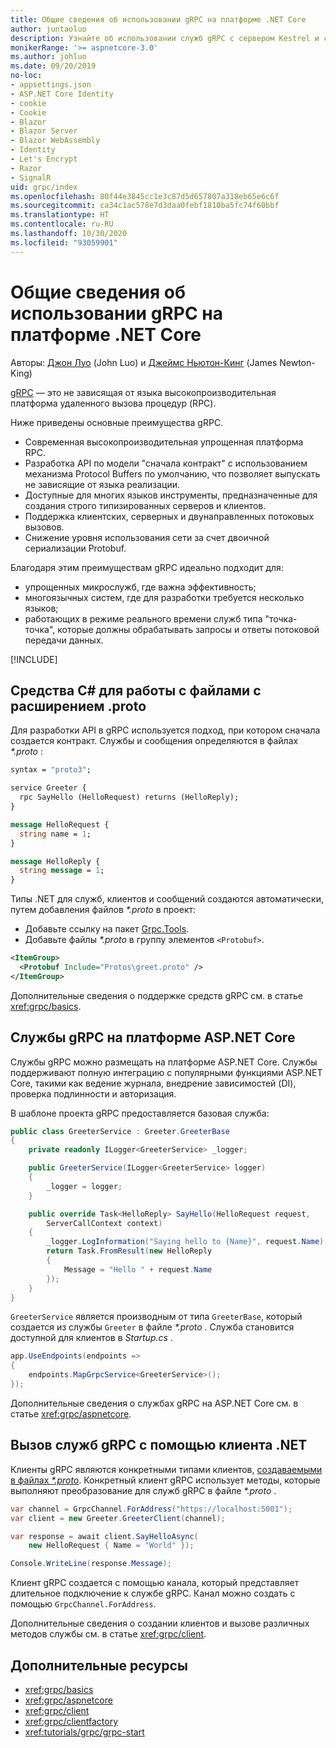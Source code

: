 ```yaml
---
title: Общие сведения об использовании gRPC на платформе .NET Core
author: juntaoluo
description: Узнайте об использовании служб gRPC с сервером Kestrel и стеком ASP.NET Core.
monikerRange: '>= aspnetcore-3.0'
ms.author: johluo
ms.date: 09/20/2019
no-loc:
- appsettings.json
- ASP.NET Core Identity
- cookie
- Cookie
- Blazor
- Blazor Server
- Blazor WebAssembly
- Identity
- Let's Encrypt
- Razor
- SignalR
uid: grpc/index
ms.openlocfilehash: 80f44e3845cc1e3c87d5d657807a318eb65e6c6f
ms.sourcegitcommit: ca34c1ac578e7d3daa0febf1810ba5fc74f60bbf
ms.translationtype: HT
ms.contentlocale: ru-RU
ms.lasthandoff: 10/30/2020
ms.locfileid: "93059901"
---
```

# <a name="introduction-to-grpc-on-net-core"></a>Общие сведения об использовании gRPC на платформе .NET Core

Авторы: [Джон Луо](https://github.com/juntaoluo) (John Luo) и [Джеймс Ньютон-Кинг](https://twitter.com/jamesnk) (James Newton-King)

[gRPC](https://grpc.io/docs/guides/) — это не зависящая от языка высокопроизводительная платформа удаленного вызова процедур (RPC).

Ниже приведены основные преимущества gRPC.
* Современная высокопроизводительная упрощенная платформа RPC.
* Разработка API по модели "сначала контракт" с использованием механизма Protocol Buffers по умолчанию, что позволяет выпускать не зависящие от языка реализации.
* Доступные для многих языков инструменты, предназначенные для создания строго типизированных серверов и клиентов.
* Поддержка клиентских, серверных и двунаправленных потоковых вызовов.
* Снижение уровня использования сети за счет двоичной сериализации Protobuf.

Благодаря этим преимуществам gRPC идеально подходит для:
* упрощенных микрослужб, где важна эффективность;
* многоязычных систем, где для разработки требуется несколько языков;
* работающих в режиме реального времени служб типа "точка-точка", которые должны обрабатывать запросы и ответы потоковой передачи данных.

[!INCLUDE[](~/includes/gRPCazure.md)]

## <a name="c-tooling-support-for-proto-files"></a>Средства C# для работы с файлами с расширением .proto

Для разработки API в gRPC используется подход, при котором сначала создается контракт. Службы и сообщения определяются в файлах *\*.proto* :

```protobuf
syntax = "proto3";

service Greeter {
  rpc SayHello (HelloRequest) returns (HelloReply);
}

message HelloRequest {
  string name = 1;
}

message HelloReply {
  string message = 1;
}
```

Типы .NET для служб, клиентов и сообщений создаются автоматически, путем добавления файлов *\*.proto* в проект:

* Добавьте ссылку на пакет [Grpc.Tools](https://www.nuget.org/packages/Grpc.Tools/).
* Добавьте файлы *\*.proto* в группу элементов `<Protobuf>`.

```xml
<ItemGroup>
  <Protobuf Include="Protos\greet.proto" />
</ItemGroup>
```

Дополнительные сведения о поддержке средств gRPC см. в статье <xref:grpc/basics>.

## <a name="grpc-services-on-aspnet-core"></a>Службы gRPC на платформе ASP.NET Core

Службы gRPC можно размещать на платформе ASP.NET Core. Службы поддерживают полную интеграцию с популярными функциями ASP.NET Core, такими как ведение журнала, внедрение зависимостей (DI), проверка подлинности и авторизация.

В шаблоне проекта gRPC предоставляется базовая служба:

```csharp
public class GreeterService : Greeter.GreeterBase
{
    private readonly ILogger<GreeterService> _logger;

    public GreeterService(ILogger<GreeterService> logger)
    {
        _logger = logger;
    }

    public override Task<HelloReply> SayHello(HelloRequest request,
        ServerCallContext context)
    {
        _logger.LogInformation("Saying hello to {Name}", request.Name);
        return Task.FromResult(new HelloReply 
        {
            Message = "Hello " + request.Name
        });
    }
}
```

`GreeterService` является производным от типа `GreeterBase`, который создается из службы `Greeter` в файле *\*.proto* . Служба становится доступной для клиентов в *Startup.cs* .

```csharp
app.UseEndpoints(endpoints =>
{
    endpoints.MapGrpcService<GreeterService>();
});
```

Дополнительные сведения о службах gRPC на ASP.NET Core см. в статье <xref:grpc/aspnetcore>.

## <a name="call-grpc-services-with-a-net-client"></a>Вызов служб gRPC с помощью клиента .NET

Клиенты gRPC являются конкретными типами клиентов, [создаваемыми в файлах *\*.proto*](xref:grpc/basics#generated-c-assets). Конкретный клиент gRPC использует методы, которые выполняют преобразование для служб gRPC в файле *\*.proto* .

```csharp
var channel = GrpcChannel.ForAddress("https://localhost:5001");
var client = new Greeter.GreeterClient(channel);

var response = await client.SayHelloAsync(
    new HelloRequest { Name = "World" });

Console.WriteLine(response.Message);
```

Клиент gRPC создается с помощью канала, который представляет длительное подключение к службе gRPC. Канал можно создать с помощью `GrpcChannel.ForAddress`.

Дополнительные сведения о создании клиентов и вызове различных методов службы см. в статье <xref:grpc/client>.

## <a name="additional-resources"></a>Дополнительные ресурсы

* <xref:grpc/basics>
* <xref:grpc/aspnetcore>
* <xref:grpc/client>
* <xref:grpc/clientfactory>
* <xref:tutorials/grpc/grpc-start>
